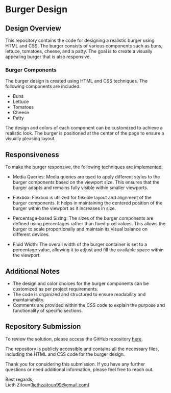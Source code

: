 # Burger Design

## Design Overview

This repository contains the code for designing a realistic burger using HTML and CSS. The burger consists of various components such as buns, lettuce, tomatoes, cheese, and a patty. The goal is to create a visually appealing burger that is also responsive.

### Burger Components

The burger design is created using HTML and CSS techniques. The following components are included:

- Buns
- Lettuce
- Tomatoes
- Cheese
- Patty

The design and colors of each component can be customized to achieve a realistic look. The burger is positioned at the center of the page to ensure a visually pleasing layout.

## Responsiveness

To make the burger responsive, the following techniques are implemented:

- Media Queries: Media queries are used to apply different styles to the burger components based on the viewport size. This ensures that the burger adapts and remains fully visible within smaller viewports.

- Flexbox: Flexbox is utilized for flexible layout and alignment of the burger components. It helps in maintaining the centered position of the burger within the viewport as it increases in size.

- Percentage-based Sizing: The sizes of the burger components are defined using percentages rather than fixed pixel values. This allows the burger to scale proportionally and maintain its visual balance on different devices.

- Fluid Width: The overall width of the burger container is set to a percentage value, allowing it to adjust and fill the available space within the viewport.

## Additional Notes

- The design and color choices for the burger components can be customized as per project requirements.
- The code is organized and structured to ensure readability and maintainability.
- Comments are provided within the CSS code to explain the purpose and functionality of specific sections.

## Repository Submission

To review the solution, please access the GitHub repository [here](https://github.com/1pyke?tab=repositories).

The repository is publicly accessible and contains all the necessary files, including the HTML and CSS code for the burger design.

Thank you for considering this submission. If you have any further questions or need additional information, please feel free to reach out.

Best regards,  
Lieth Zitoun(liethzaitoun99@gmail.com)
